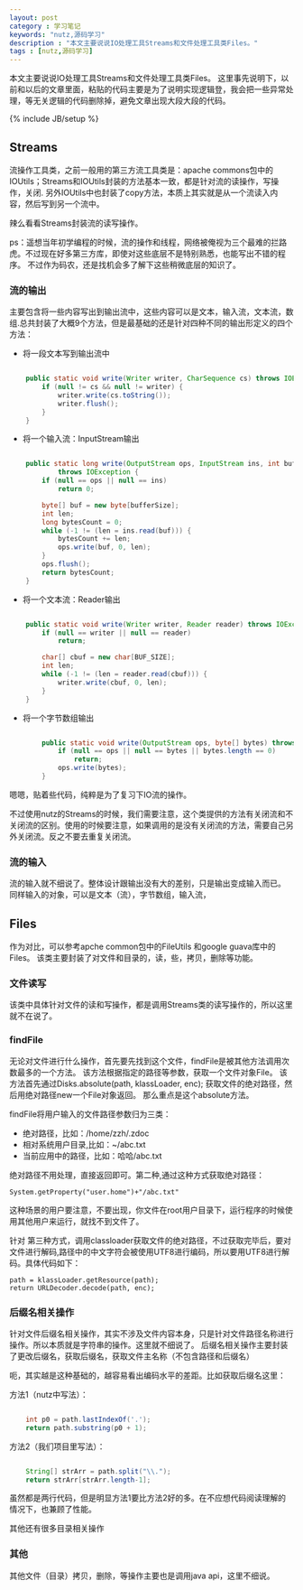 ```yaml
---
layout: post
category : 学习笔记 
keywords: "nutz,源码学习"
description : "本文主要说说IO处理工具Streams和文件处理工具类Files。"
tags : [nutz,源码学习]
---
```


本文主要说说IO处理工具Streams和文件处理工具类Files。
这里事先说明下，以前和以后的文章里面，粘贴的代码主要是为了说明实现逻辑登，我会把一些异常处理，等无关逻辑的代码删除掉，避免文章出现大段大段的代码。
 

<!--break-->

{% include JB/setup %}
 
 
## Streams

流操作工具类，之前一般用的第三方流工具类是：apache commons包中的IOUtils；Streams和IOUtils封装的方法基本一致，都是针对流的读操作，写操作，关闭.
另外IOUtils中也封装了copy方法，本质上其实就是从一个流读入内容，然后写到另一个流中。

辣么看看Streams封装流的读写操作。

ps：遥想当年初学编程的时候，流的操作和线程，网络被俺视为三个最难的拦路虎。不过现在好多第三方库，即使对这些底层不是特别熟悉，也能写出不错的程序。
不过作为码农，还是找机会多了解下这些稍微底层的知识了。

### 流的输出

主要包含将一些内容写出到输出流中，这些内容可以是文本，输入流，文本流，数组.总共封装了大概9个方法，但是最基础的还是针对四种不同的输出形定义的四个方法：

- 将一段文本写到输出流中

```java

    public static void write(Writer writer, CharSequence cs) throws IOException {
        if (null != cs && null != writer) {
            writer.write(cs.toString());
            writer.flush();
        }
    }
```
- 将一个输入流：InputStream输出

```java

    public static long write(OutputStream ops, InputStream ins, int bufferSize)
            throws IOException {
        if (null == ops || null == ins)
            return 0;

        byte[] buf = new byte[bufferSize];
        int len;
        long bytesCount = 0;
        while (-1 != (len = ins.read(buf))) {
            bytesCount += len;
            ops.write(buf, 0, len);
        }
        ops.flush();
        return bytesCount;
    }
```
- 将一个文本流：Reader输出

```java

    public static void write(Writer writer, Reader reader) throws IOException {
        if (null == writer || null == reader)
            return;

        char[] cbuf = new char[BUF_SIZE];
        int len;
        while (-1 != (len = reader.read(cbuf))) {
            writer.write(cbuf, 0, len);
        }
    }
```
- 将一个字节数组输出

```java

        public static void write(OutputStream ops, byte[] bytes) throws IOException {
            if (null == ops || null == bytes || bytes.length == 0)
                return;
            ops.write(bytes);
        }
```

嗯嗯，贴着些代码，纯粹是为了复习下IO流的操作。

不过使用nutz的Streams的时候，我们需要注意，这个类提供的方法有关闭流和不关闭流的区别。使用的时候要注意，如果调用的是没有关闭流的方法，需要自己另外关闭流。反之不要去重复关闭流。


### 流的输入

流的输入就不细说了。整体设计跟输出没有大的差别，只是输出变成输入而已。
同样输入的对象，可以是文本（流），字节数组，输入流，


## Files
作为对比，可以参考apche common包中的FileUtils 和google guava库中的Files。
该类主要封装了对文件和目录的，读，些，拷贝，删除等功能。

### 文件读写

该类中具体针对文件的读和写操作，都是调用Streams类的读写操作的，所以这里就不在说了。

### findFile
无论对文件进行什么操作，首先要先找到这个文件，findFile是被其他方法调用次数最多的一个方法。
该方法根据指定的路径等参数，获取一个文件对象File。
该方法首先通过Disks.absolute(path, klassLoader, enc); 获取文件的绝对路径，然后用绝对路径new一个File对象返回。
那么重点是这个absolute方法。

findFile将用户输入的文件路径参数归为三类：

- 绝对路径，比如：/home/zzh/.zdoc
- 相对系统用户目录,比如：~/abc.txt
- 当前应用中的路径，比如：哈哈/abc.txt

绝对路径不用处理，直接返回即可。第二种,通过这种方式获取绝对路径：

    System.getProperty("user.home")+"/abc.txt"
    
这种场景的用户要注意，不要出现，你文件在root用户目录下，运行程序的时候使用其他用户来运行，就找不到文件了。

针对 第三种方式，调用classloader获取文件的绝对路径，不过获取完毕后，要对文件进行解码,路径中的中文字符会被使用UTF8进行编码，所以要用UTF8进行解码。具体代码如下：

    path = klassLoader.getResource(path);
    return URLDecoder.decode(path, enc);

### 后缀名相关操作
针对文件后缀名相关操作，其实不涉及文件内容本身，只是针对文件路径名称进行操作。所以本质就是字符串的操作。这里就不细说了。
后缀名相关操作主要封装了更改后缀名，获取后缀名，获取文件主名称（不包含路径和后缀名）

呃，其实越是这种基础的，越容易看出编码水平的差距。比如获取后缀名这里：

方法1（nutz中写法）：

```java

    int p0 = path.lastIndexOf('.');
    return path.substring(p0 + 1);
```

方法2（我们项目里写法）：

```java

    String[] strArr = path.split("\\.");
    return strArr[strArr.length-1];
```

虽然都是两行代码，但是明显方法1要比方法2好的多。在不应想代码阅读理解的情况下，也兼顾了性能。
 
 
其他还有很多目录相关操作
 
### 其他
 
其他文件（目录）拷贝，删除，等操作主要也是调用java api，这里不细说。
 
